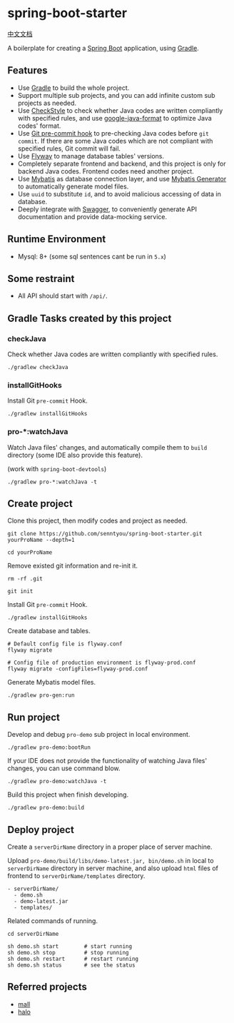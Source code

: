 # spring-boot-starter

[中文文档](./README.zh.md)

A boilerplate for creating a [Spring Boot](https://spring.io/projects/spring-boot) application, using [Gradle](https://gradle.org/).

## Features

- Use [Gradle](https://gradle.org/) to build the whole project.
- Support multiple sub projects, and you can add infinite custom sub projects as needed.
- Use [CheckStyle](https://checkstyle.org/) to check whether Java codes are written compliantly with specified rules, and use [google-java-format](https://github.com/google/google-java-format) to optimize Java codes' format.
- Use [Git pre-commit hook](./config/hooks) to pre-checking Java codes before `git commit`. If there are some Java codes which are not compliant with specified rules, Git commit will fail.
- Use [Flyway](https://flywaydb.org/) to manage database tables' versions.
- Completely separate frontend and backend, and this project is only for backend Java codes. Frontend codes need another project.
- Use [Mybatis](https://www.mybatis.org/) as database connection layer, and use [Mybatis Generator](http://www.mybatis.org/generator/) to automatically generate model files.
- Use `uuid` to substitute `id`, and to avoid malicious accessing of data in database.
- Deeply integrate with [Swagger](https://swagger.io/), to conveniently generate API documentation and provide data-mocking service.

## Runtime Environment

- Mysql: 8+ (some sql sentences cant be run in `5.x`)

## Some restraint

- All API should start with `/api/`.

## Gradle Tasks created by this project

### checkJava

Check whether Java codes are written compliantly with specified rules.

```
./gradlew checkJava 
```

### installGitHooks

Install Git `pre-commit` Hook.

```
./gradlew installGitHooks 
```

### pro-*:watchJava

Watch Java files' changes, and automatically compile them to `build` directory (some IDE also provide this feature).

(work with `spring-boot-devtools`)

```
./gradlew pro-*:watchJava -t
```

## Create project

Clone this project, then modify codes and project as needed.

```
git clone https://github.com/senntyou/spring-boot-starter.git yourProName --depth=1

cd yourProName
```

Remove existed git information and re-init it.

```
rm -rf .git

git init
```

Install Git `pre-commit` Hook.

```
./gradlew installGitHooks 
```

Create database and tables.

```
# Default config file is flyway.conf
flyway migrate

# Config file of production environment is flyway-prod.conf
flyway migrate -configFiles=flyway-prod.conf
```

Generate Mybatis model files.

```
./gradlew pro-gen:run
```

## Run project

Develop and debug `pro-demo` sub project in local environment.

```
./gradlew pro-demo:bootRun
```

If your IDE does not provide the functionality of watching Java files' changes, you can use command blow.

```
./gradlew pro-demo:watchJava -t
```

Build this project when finish developing.

```
./gradlew pro-demo:build
```

## Deploy project

Create a `serverDirName` directory in a proper place of server machine.

Upload `pro-demo/build/libs/demo-latest.jar, bin/demo.sh` in local to `serverDirName` directory in server machine,
and also upload `html` files of frontend to `serverDirName/templates` directory.

```
- serverDirName/
  - demo.sh
  - demo-latest.jar
  - templates/
```

Related commands of running.

```
cd serverDirName

sh demo.sh start        # start running
sh demo.sh stop         # stop running
sh demo.sh restart      # restart running
sh demo.sh status       # see the status
```

## Referred projects

- [mall](https://github.com/macrozheng/mall)
- [halo](https://github.com/halo-dev/halo)
